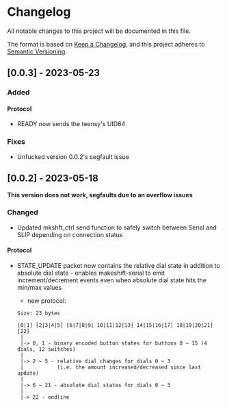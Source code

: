 # Changelog

All notable changes to this project will be documented in this file.

The format is based on [Keep a Changelog](https://keepachangelog.com/en/1.0.0/),
and this project adheres to [Semantic Versioning](https://semver.org/spec/v2.0.0.html).

## [0.0.3] - 2023-05-23

### Added

#### Protocol

- READY now sends the teensy's UID64

### Fixes

- Unfucked version 0.0.2's segfault issue

## [0.0.2] - 2023-05-18

**This version does not work, segfaults due to an overflow issues**

### Changed

- Updated mkshft_ctrl send function to safely switch between Serial and SLIP depending on connection status

#### Protocol

- STATE_UPDATE packet now contains the relative dial state in addition to absolute dial state - enables makeshift-serial to emit increment/decrement events even when absolute dial state hits the min/max values

  - new protocol: 
  ```
  Size: 23 bytes
   
  [0|1] [2|3|4|5] [6|7|8|9| 10|11|12|13| 14|15|16|17| 18|19|20|21] [22]
   |
   |-> 0, 1 - binary encoded button states for buttons 0 ~ 15 (4 dials, 12 switches)
   |
   |-> 2 ~ 5 - relative dial changes for dials 0 ~ 3 
   |           (i.e. the amount increased/decreased since last update)
   |
   |-> 6 ~ 21 - absolute dial states for dials 0 ~ 3
   |
   |-> 22 - endline
  ```